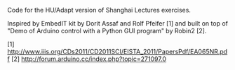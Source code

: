 
Code for the HU/Adapt version of Shanghai Lectures exercises.

Inspired by EmbedIT kit by Dorit Assaf and Rolf Pfeifer [1] and built on top of "Demo of Arduino control with a Python GUI program" by Robin2 [2].


[1] http://www.iiis.org/CDs2011/CD2011SCI/EISTA_2011/PapersPdf/EA065NR.pdf
[2] http://forum.arduino.cc/index.php?topic=271097.0

